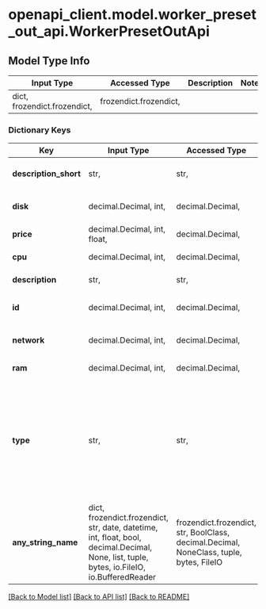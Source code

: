 # openapi_client.model.worker_preset_out_api.WorkerPresetOutApi

## Model Type Info
Input Type | Accessed Type | Description | Notes
------------ | ------------- | ------------- | -------------
dict, frozendict.frozendict,  | frozendict.frozendict,  |  | 

### Dictionary Keys
Key | Input Type | Accessed Type | Description | Notes
------------ | ------------- | ------------- | ------------- | -------------
**description_short** | str,  | str,  | Краткое описание тарифа | 
**disk** | decimal.Decimal, int,  | decimal.Decimal,  | Количество пространства на ноде | 
**price** | decimal.Decimal, int, float,  | decimal.Decimal,  | Стоимость | 
**cpu** | decimal.Decimal, int,  | decimal.Decimal,  | Количество ядер ноды | 
**description** | str,  | str,  | Описание тарифа | 
**id** | decimal.Decimal, int,  | decimal.Decimal,  | Уникальный идентификатор тарифа | 
**network** | decimal.Decimal, int,  | decimal.Decimal,  | Пропускная способность ноды | 
**ram** | decimal.Decimal, int,  | decimal.Decimal,  | Количество памяти ноды | 
**type** | str,  | str,  | Тип тарифа | [optional] must be one of ["worker", ] if omitted the server will use the default value of "worker"
**any_string_name** | dict, frozendict.frozendict, str, date, datetime, int, float, bool, decimal.Decimal, None, list, tuple, bytes, io.FileIO, io.BufferedReader | frozendict.frozendict, str, BoolClass, decimal.Decimal, NoneClass, tuple, bytes, FileIO | any string name can be used but the value must be the correct type | [optional]

[[Back to Model list]](../../README.md#documentation-for-models) [[Back to API list]](../../README.md#documentation-for-api-endpoints) [[Back to README]](../../README.md)

